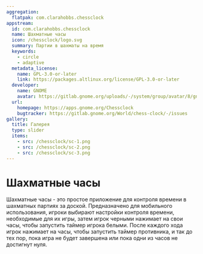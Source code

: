 ```yaml
---
aggregation:
  flatpak: com.clarahobbs.chessclock
appstream:
  id: com.clarahobbs.chessclock
  name: Шахматные часы
  icon: /chessclock/logo.svg
  summary: Партии в шахматы на время
  keywords:
    - circle
    - adaptive
  metadata_license:
    name: GPL-3.0-or-later
    link: https://packages.altlinux.org/license/GPL-3.0-or-later
  developer:
    name: GNOME
    avatar: https://gitlab.gnome.org/uploads/-/system/group/avatar/8/gnomelogo.png?width=48
  url:
    homepage: https://apps.gnome.org/Chessclock
    bugtracker: https://gitlab.gnome.org/World/chess-clock/-/issues
gallery:
  title: Галерея
  type: slider
  items:
    - src: /chessclock/sc-1.png
    - src: /chessclock/sc-2.png
    - src: /chessclock/sc-3.png
---
```


# Шахматные часы

Шахматные часы - это простое приложение для контроля времени в шахматных партиях за доской. Предназначено для мобильного использования, игроки выбирают настройки контроля времени, необходимые для их игры, затем игрок черными нажимает на свои часы, чтобы запустить таймер игрока белыми. После каждого хода игрок нажимает на часы, чтобы запустить таймер противника, и так до тех пор, пока игра не будет завершена или пока одни из часов не достигнут нуля.

<AGWGallery />

<!--@include: @apps/_parts/install/content-flatpak.md-->
